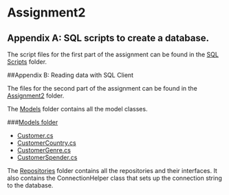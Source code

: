 # Assignment2

## Appendix A: SQL scripts to create a database.

The script files for the first part of the assignment can be found in the [SQL Scripts](https://github.com/erikkvalvik/Assignment2/tree/main/SQL%20Scripts) folder.

##Appendix B: Reading data with SQL Client

The files for the second part of the assignment can be found in the [Assignment2](https://github.com/erikkvalvik/Assignment2/tree/main/Assignment2) folder.

The [Models](https://github.com/erikkvalvik/Assignment2/tree/main/Assignment2/Models) folder contains all the model classes.

###[Models folder](https://github.com/erikkvalvik/Assignment2/tree/main/Assignment2/Models)
- [Customer.cs](https://github.com/erikkvalvik/Assignment2/tree/main/Assignment2/Models/Customer.cs)
- [CustomerCountry.cs](https://github.com/erikkvalvik/Assignment2/tree/main/Assignment2/Models/CustomerCountry.cs)
- [CustomerGenre.cs](https://github.com/erikkvalvik/Assignment2/tree/main/Assignment2/Models/CustomerGenre.cs)
- [CustomerSpender.cs](https://github.com/erikkvalvik/Assignment2/tree/main/Assignment2/Models/CustomerGenre.cs)

The [Repositories](https://github.com/erikkvalvik/Assignment2/tree/main/Assignment2/Repositories) folder contains all the repositories and their interfaces.
It also contains the ConnectionHelper class that sets up the connection string to the database.
